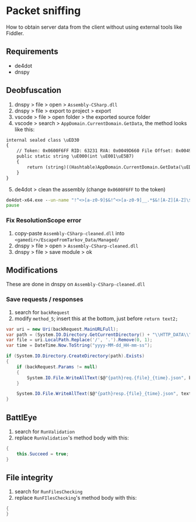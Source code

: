 # Packet sniffing

How to obtain server data from the client without using external tools like Fiddler.

## Requirements

- de4dot
- dnspy

## Deobfuscation

1. dnspy > file > open > `Assembly-CSharp.dll`
2. dnspy > file > export to project > export
3. vscode > file > open folder > the exported source folder
4. vscode > search > `AppDomain.CurrentDomain.GetData`, the method looks like this:

```cmd
internal sealed class \uED30
{
	// Token: 0x0600F6FF RID: 63231 RVA: 0x0049D660 File Offset: 0x0049B860
	public static string \uE000(int \uE001\uE5B7)
	{
		return (string)((Hashtable)AppDomain.CurrentDomain.GetData(\uED30.\uE002))[\uE001\uE5B7];
	}
}
```

5. de4dot > clean the assembly (change `0x0600F6FF` to the token)

```cmd
de4dot-x64.exe --un-name "!^<>[a-z0-9]$&!^<>[a-z0-9]__.*$&![A-Z][A-Z]\$<>.*$&^[a-zA-Z_<{$][a-zA-Z_0-9<>{}$.`-]*$" "Assembly-CSharp.dll" --strtyp delegate --strtok 0x0600F6FF
pause
```

### Fix ResolutionScope error

1. copy-paste `Assembly-CSharp-cleaned.dll` into `<gamedir>/EscapeFromTarkov_Data/Managed/`
2. dnspy > file > open > `Assembly-CSharp-cleaned.dll`
3. dnspy > file > save module > ok

## Modifications

These are done in dnspy on `Assembly-CSharp-cleaned.dll`

### Save requests / responses

1. search for `backRequest`
2. modify `method_5`; insert this at the bottom, just before `return text2;`

```cs
var uri = new Uri(backRequest.MainURLFull);
var path = (System.IO.Directory.GetCurrentDirectory() + "\\HTTP_DATA\\").Replace("\\\\", "\\");
var file = uri.LocalPath.Replace('/', '.').Remove(0, 1);
var time = DateTime.Now.ToString("yyyy-MM-dd_HH-mm-ss");

if (System.IO.Directory.CreateDirectory(path).Exists)
{
    if (backRequest.Params != null)
    {
        System.IO.File.WriteAllText($@"{path}req.{file}_{time}.json", backRequest.Params.ToJson());
    }

    System.IO.File.WriteAllText($@"{path}resp.{file}_{time}.json", text2);
}
```

## BattlEye

1. search for `RunValidation`
2. replace `RunValidation`'s method body with this:

```cs
{
    this.Succeed = true;
}
```

## File integrity

1. search for `RunFilesChecking`
2. replace `RunFIlesChecking`'s method body with this:

```cs
{
}
```
